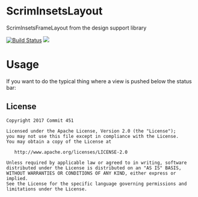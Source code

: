 # ScrimInsetsLayout
ScrimInsetsFrameLayout from the design support library

[![Build Status](https://travis-ci.org/Commit451/ScrimInsetsLayout.svg?branch=master)](https://travis-ci.org/Commit451/ScrimInsetsLayout) [![](https://jitpack.io/v/Commit451/ScrimInsetsLayout.svg)](https://jitpack.io/#Commit451/ScrimInsetsLayout)

# Usage
If you want to do the typical thing where a view is pushed below the status bar:


License
--------

    Copyright 2017 Commit 451

    Licensed under the Apache License, Version 2.0 (the "License");
    you may not use this file except in compliance with the License.
    You may obtain a copy of the License at

       http://www.apache.org/licenses/LICENSE-2.0

    Unless required by applicable law or agreed to in writing, software
    distributed under the License is distributed on an "AS IS" BASIS,
    WITHOUT WARRANTIES OR CONDITIONS OF ANY KIND, either express or implied.
    See the License for the specific language governing permissions and
    limitations under the License.
